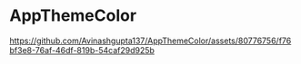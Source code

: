 # AppThemeColor

https://github.com/Avinashgupta137/AppThemeColor/assets/80776756/f76bf3e8-76af-46df-819b-54caf29d925b


